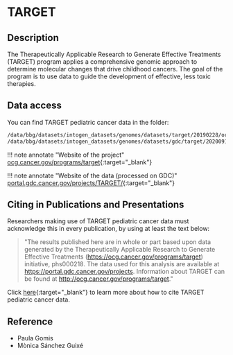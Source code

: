 # TARGET

## Description

The Therapeutically Applicable Research to Generate Effective Treatments (TARGET) program applies a comprehensive
genomic approach to determine molecular changes that drive childhood cancers. The goal of the program is to use data
to guide the development of effective, less toxic therapies.

## Data access

You can find TARGET pediatric cancer data in the folder:

```bash
/data/bbg/datasets/intogen_datasets/genomes/datasets/target/20190228/original_data/
/data/bbg/datasets/intogen_datasets/genomes/datasets/gdc/target/20200917/
```

!!! note annotate "Website of the project"
    [ocg.cancer.gov/programs/target](https://ocg.cancer.gov/programs/target){:target="_blank"}

!!! note annotate "Website of the data (processed on GDC)"
    [portal.gdc.cancer.gov/projects/TARGET/](https://portal.gdc.cancer.gov/projects?filters=%7B%22op%22%3A%22and%22%2C%22content%22%3A%5B%7B%22op%22%3A%22in%22%2C%22content%22%3A%7B%22field%22%3A%22projects.program.name%22%2C%22value%22%3A%5B%22TARGET%22%5D%7D%7D%5D%7D){:target="_blank"} <!-- markdownlint-disable MD013 -->

## Citing in Publications and Presentations

Researchers making use of TARGET pediatric cancer data must acknowledge this in every publication,
by using at least the text below:

>"The results published here are in whole or part based upon data generated by the Therapeutically Applicable
>Research to Generate Effective Treatments (<https://ocg.cancer.gov/programs/target>) initiative, phs000218.
>The data used for this analysis are available at <https://portal.gdc.cancer.gov/projects>.
>Information about TARGET can be found at <http://ocg.cancer.gov/programs/target>."

Click [here](https://ocg.cancer.gov/programs/target/target-publication-guidelines){:target="_blank"} to learn more
about how to cite TARGET pediatric cancer data.

## Reference

- Paula Gomis
- Mònica Sánchez Guixé
